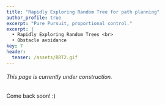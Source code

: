 ```yaml
---
title: "Rapidly Exploring Random Tree for path planning"
author_profile: true
excerpt: "Pure Pursuit, proportional control."
excerpt: |
  • Rapidly Exploring Random Trees <br>
  • Obstacle avoidance
key: 7
header:
  teaser: /assets/RRT2.gif
---
```

###### This page is currently under construction.

Come back soon! :) 

